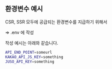 ## 환경변수 예시

CSR, SSR 모두에 공급되는 환경변수를 지급하기 위해서

=> .env 에 작성

작성 예시는 아래와 같습니다.

```sh
API_END_POINT=someurl
KAKAO_API_JS_KEY=something
JUSO_API_KEY=something
```
